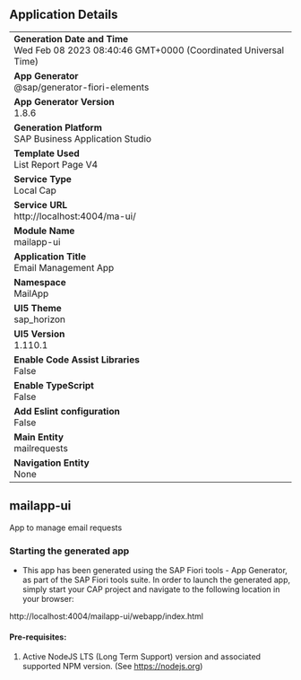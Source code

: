 ## Application Details
|               |
| ------------- |
|**Generation Date and Time**<br>Wed Feb 08 2023 08:40:46 GMT+0000 (Coordinated Universal Time)|
|**App Generator**<br>@sap/generator-fiori-elements|
|**App Generator Version**<br>1.8.6|
|**Generation Platform**<br>SAP Business Application Studio|
|**Template Used**<br>List Report Page V4|
|**Service Type**<br>Local Cap|
|**Service URL**<br>http://localhost:4004/ma-ui/
|**Module Name**<br>mailapp-ui|
|**Application Title**<br>Email Management App|
|**Namespace**<br>MailApp|
|**UI5 Theme**<br>sap_horizon|
|**UI5 Version**<br>1.110.1|
|**Enable Code Assist Libraries**<br>False|
|**Enable TypeScript**<br>False|
|**Add Eslint configuration**<br>False|
|**Main Entity**<br>mailrequests|
|**Navigation Entity**<br>None|

## mailapp-ui

App to manage email requests

### Starting the generated app

-   This app has been generated using the SAP Fiori tools - App Generator, as part of the SAP Fiori tools suite.  In order to launch the generated app, simply start your CAP project and navigate to the following location in your browser:

http://localhost:4004/mailapp-ui/webapp/index.html

#### Pre-requisites:

1. Active NodeJS LTS (Long Term Support) version and associated supported NPM version.  (See https://nodejs.org)


